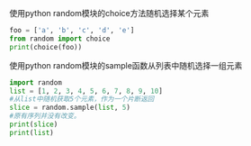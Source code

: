 使用python random模块的choice方法随机选择某个元素

```python
foo = ['a', 'b', 'c', 'd', 'e']
from random import choice
print(choice(foo))
```

使用python random模块的sample函数从列表中随机选择一组元素

```python
import random
list = [1, 2, 3, 4, 5, 6, 7, 8, 9, 10]
#从list中随机获取5个元素，作为一个片断返回
slice = random.sample(list, 5)
#原有序列并没有改变。
print(slice)
print(list)
```
